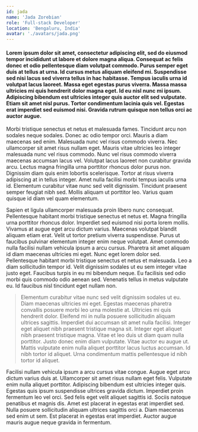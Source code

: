 ```yaml
---
id: jada
name: 'Jada Zorebian'
role: 'Full-stack Developer'
location: 'Bengaluru, India'
avatar: './avatars/jada.png'
---
```


#### Lorem ipsum dolor sit amet, consectetur adipiscing elit, sed do eiusmod tempor incididunt ut labore et dolore magna aliqua. Consequat ac felis donec et odio pellentesque diam volutpat commodo. Purus semper eget duis at tellus at urna. Id cursus metus aliquam eleifend mi. Suspendisse sed nisi lacus sed viverra tellus in hac habitasse. Tempus iaculis urna id volutpat lacus laoreet. Massa eget egestas purus viverra. Massa massa ultricies mi quis hendrerit dolor magna eget. Id eu nisl nunc mi ipsum. Adipiscing bibendum est ultricies integer quis auctor elit sed vulputate. Etiam sit amet nisl purus. Tortor condimentum lacinia quis vel. Egestas erat imperdiet sed euismod nisi. Gravida rutrum quisque non tellus orci ac auctor augue.

Morbi tristique senectus et netus et malesuada fames. Tincidunt arcu non sodales neque sodales. Donec ac odio tempor orci. Mauris a diam maecenas sed enim. Malesuada nunc vel risus commodo viverra. Nec ullamcorper sit amet risus nullam eget. Mauris vitae ultricies leo integer malesuada nunc vel risus commodo. Nunc vel risus commodo viverra maecenas accumsan lacus vel. Volutpat lacus laoreet non curabitur gravida arcu. Lectus magna fringilla urna porttitor rhoncus dolor purus non. Dignissim diam quis enim lobortis scelerisque. Tortor at risus viverra adipiscing at in tellus integer. Amet nulla facilisi morbi tempus iaculis urna id. Elementum curabitur vitae nunc sed velit dignissim. Tincidunt praesent semper feugiat nibh sed. Mollis aliquam ut porttitor leo. Varius quam quisque id diam vel quam elementum.

Sapien et ligula ullamcorper malesuada proin libero nunc consequat. Pellentesque habitant morbi tristique senectus et netus et. Magna fringilla urna porttitor rhoncus dolor. Imperdiet sed euismod nisi porta lorem mollis. Vivamus at augue eget arcu dictum varius. Maecenas volutpat blandit aliquam etiam erat. Velit ut tortor pretium viverra suspendisse. Purus ut faucibus pulvinar elementum integer enim neque volutpat. Amet commodo nulla facilisi nullam vehicula ipsum a arcu cursus. Pharetra sit amet aliquam id diam maecenas ultricies mi eget. Nunc eget lorem dolor sed. Pellentesque habitant morbi tristique senectus et netus et malesuada. Leo a diam sollicitudin tempor id. Velit dignissim sodales ut eu sem integer vitae justo eget. Faucibus turpis in eu mi bibendum neque. Eu facilisis sed odio morbi quis commodo odio aenean sed. Venenatis tellus in metus vulputate eu. Id faucibus nisl tincidunt eget nullam non.

> Elementum curabitur vitae nunc sed velit dignissim sodales ut eu. Diam maecenas ultricies mi eget. Egestas maecenas pharetra convallis posuere morbi leo urna molestie at. Ultricies mi quis hendrerit dolor. Eleifend mi in nulla posuere sollicitudin aliquam ultrices sagittis. Imperdiet dui accumsan sit amet nulla facilisi. Integer eget aliquet nibh praesent tristique magna sit. Integer eget aliquet nibh praesent tristique magna. Vitae et leo duis ut diam quam nulla porttitor. Justo donec enim diam vulputate. Vitae auctor eu augue ut. Mattis vulputate enim nulla aliquet porttitor lacus luctus accumsan. Id nibh tortor id aliquet. Urna condimentum mattis pellentesque id nibh tortor id aliquet.

Facilisi nullam vehicula ipsum a arcu cursus vitae congue. Augue eget arcu dictum varius duis at. Ullamcorper sit amet risus nullam eget felis. Vulputate enim nulla aliquet porttitor. Adipiscing bibendum est ultricies integer quis. Egestas quis ipsum suspendisse ultrices gravida dictum. Imperdiet proin fermentum leo vel orci. Sed felis eget velit aliquet sagittis id. Sociis natoque penatibus et magnis dis. Amet est placerat in egestas erat imperdiet sed. Nulla posuere sollicitudin aliquam ultrices sagittis orci a. Diam maecenas sed enim ut sem. Est placerat in egestas erat imperdiet. Auctor augue mauris augue neque gravida in fermentum.
